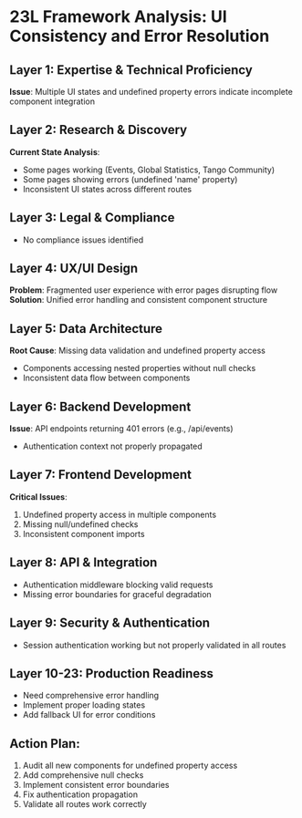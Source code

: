 # 23L Framework Analysis: UI Consistency and Error Resolution

## Layer 1: Expertise & Technical Proficiency
**Issue**: Multiple UI states and undefined property errors indicate incomplete component integration

## Layer 2: Research & Discovery
**Current State Analysis**:
- Some pages working (Events, Global Statistics, Tango Community)
- Some pages showing errors (undefined 'name' property)
- Inconsistent UI states across different routes

## Layer 3: Legal & Compliance
- No compliance issues identified

## Layer 4: UX/UI Design
**Problem**: Fragmented user experience with error pages disrupting flow
**Solution**: Unified error handling and consistent component structure

## Layer 5: Data Architecture
**Root Cause**: Missing data validation and undefined property access
- Components accessing nested properties without null checks
- Inconsistent data flow between components

## Layer 6: Backend Development
**Issue**: API endpoints returning 401 errors (e.g., /api/events)
- Authentication context not properly propagated

## Layer 7: Frontend Development
**Critical Issues**:
1. Undefined property access in multiple components
2. Missing null/undefined checks
3. Inconsistent component imports

## Layer 8: API & Integration
- Authentication middleware blocking valid requests
- Missing error boundaries for graceful degradation

## Layer 9: Security & Authentication
- Session authentication working but not properly validated in all routes

## Layer 10-23: Production Readiness
- Need comprehensive error handling
- Implement proper loading states
- Add fallback UI for error conditions

## Action Plan:
1. Audit all new components for undefined property access
2. Add comprehensive null checks
3. Implement consistent error boundaries
4. Fix authentication propagation
5. Validate all routes work correctly